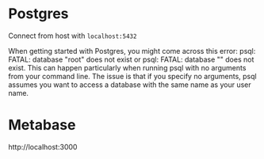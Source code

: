 # Postgres
Connect from host with `localhost:5432`

When getting started with Postgres, you might come across this error: psql: FATAL: database "root" does not exist or psql: FATAL: database "<your user name>" does not exist. This can happen particularly when running psql with no arguments from your command line. The issue is that if you specify no arguments, psql assumes you want to access a database with the same name as your user name.

# Metabase
http://localhost:3000

